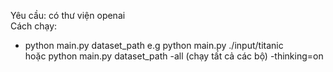 Yêu cầu: có thư viện openai<br/>
Cách chạy:<br />

- python main.py dataset_path e.g python main.py ./input/titanic<br />
  hoặc python main.py dataset_path -all (chạy tất cả các bộ)
  -thinking=on
